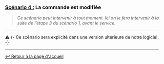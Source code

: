 ### <u>Scénario 4 :</u> La commande est modifiée

> *Ce scénario peut intervenir à tout moment. Ici on le fera intervenir à la suite de l’étape 3 du scénario 1, avant le service.*

---

:warning: {- Ce scénario sera explicité dans une version ultérieure de notre logiciel. -}

---

[:leftwards_arrow_with_hook: Retour à la page d'accueil](../README.md)
